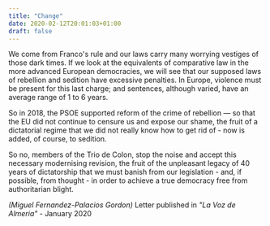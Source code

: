 ```yaml
---
title: "Change"
date: 2020-02-12T20:01:03+01:00
draft: false
---
```


We come from Franco's rule and our laws carry many worrying vestiges of those dark times. If we look at the equivalents of comparative law in the more advanced European democracies, we will see that our supposed laws of rebellion and sedition have excessive penalties. In Europe, violence must be present for this last charge; and sentences, although varied, have an average range of 1 to 6 years.

So in 2018, the PSOE supported reform of the crime of rebellion — so that the EU did not continue to censure us and expose our shame, the fruit of a dictatorial regime that we did not really know how to get rid of - now is added, of course, to sedition.

So no, members of the Trio de Colon, stop the noise and accept this necessary modernising revision, the fruit of the unpleasant legacy of 40 years of dictatorship that we must banish from our legislation - and, if possible, from thought - in order to achieve a true democracy free from authoritarian blight.

_(Miguel Fernandez-Palacios Gordon)_
Letter published in _"La Voz de Almeria"_ - January 2020
